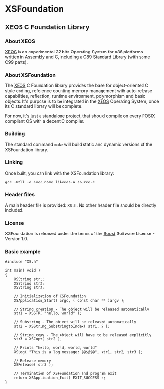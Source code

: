 XSFoundation
============

XEOS C Foundation Library
-------------------------

### About XEOS

[XEOS][1] is an experimental 32 bits Operating System for x86 platforms, written in Assembly and C, including a C89 Standard Library (with some C99 parts).

### About XSFoundation

The [XEOS][1] C Foundation library provides the base for object-oriented C style coding, reference counting memory management with auto-release capabilities, reflection, runtime environment, polymorphism and basic objects.
It's purpose is to be integrated in the [XEOS][1] Operating System, once its C standard library will be complete.

For now, it's just a standalone project, that should compile on every POSIX compliant OS with a decent C compiler.

### Building

The standard command `make` will build static and dynamic versions of the XSFoundation library.

### Linking

Once built, you can link with the XSFoundation library:

`gcc -Wall -o exec_name libxeos.a source.c`

### Header files

A main header file is provided: `XS.h`.
No other header file should be directly included.

### License

XSFoundation is released under the terms of the [Boost][2] Software License - Version 1.0.

[1]: http://www.eosgarden.com/en/opensource/xeos/   "XEOS"
[2]: http://www.boost.org/LICENSE_1_0.txt           "BOOST"

### Basic example

    #include "XS.h"

    int main( void )
    {
        XSString str1;
        XSString str2;
        XSString str3;

        // Initialization of XSFoundation
        XSApplication_Start( argc, ( const char ** )argv );

        // String creation - The object will be released automatically
        str1 = XSSTR( "hello, world" );

        // Substring - The object will be released automatically
        str2 = XSString_SubstringtoIndex( str1, 5 );

        // String copy - The object will have to be released explicitly
        str3 = XSCopy( str2 );

        // Prints "hello, world, world, world"    
        XSLog( "This is a log message: $@$@$@", str1, str2, str3 );

        // Release memory
        XSRelease( str3 );

        // Termination of XSFoundation and program exit
        return XSApplication_Exit( EXIT_SUCCESS );
    }
